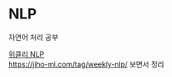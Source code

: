 # NLP

자연어 처리 공부

[위클리 NLP](https://github.com/mjw2705/NLP/tree/master/%EC%9C%84%ED%81%B4%EB%A6%ACNLP)
<br><https://jiho-ml.com/tag/weekly-nlp/> 보면서 정리